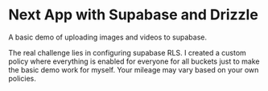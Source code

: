 # Next App with Supabase and Drizzle

A basic demo of uploading images and videos to supabase.

The real challenge lies in configuring supabase RLS. I created a custom policy
where everything is enabled for everyone for all buckets just to make the basic
demo work for myself. Your mileage may vary based on your own policies.
